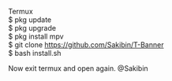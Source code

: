  Termux <br>
$ pkg update<br>
$ pkg upgrade<br>
$ pkg install mpv<br>
$ git clone https://github.com/Sakibin/T-Banner<br>
$ bash install.sh<br>

Now exit termux and open again. @Sakibin

